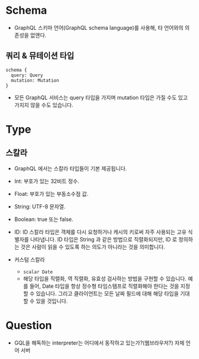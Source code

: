 # Schema

- GraphQL 스키마 언어(GraphQL schema language)를 사용해, 타 언어와의 의존성을 없앤다.

## 쿼리 & 뮤테이션 타입

```
schema {
  query: Query
  mutation: Mutation
}
```
- 모든 GraphQL 서비스는 query 타입을 가지며 mutation 타입은 가질 수도 있고 가지지 않을 수도 있습니다.

# Type

## 스칼라

- GraphQL 에서는 스칼라 타입들이 기본 제공됩니다.

- Int: 부호가 있는 32비트 정수.
- Float: 부호가 있는 부동소수점 값.
- String: UTF-8 문자열.
- Boolean: true 또는 false.
- ID: ID 스칼라 타입은 객체를 다시 요청하거나 캐시의 키로써 자주 사용되는 고유 식별자를 나타냅니다. ID 타입은 String 과 같은 방법으로 직렬화되지만, ID 로 정의하는 것은 사람이 읽을 수 있도록 하는 의도가 아니라는 것을 의미합니다.

- 커스텀 스칼라
  - `scalar Date`
  - 해당 타입을 직렬화, 역 직렬화, 유효성 검사하는 방법을 구현할 수 있습니다. 예를 들어, Date 타입을 항상 정수형 타임스탬프로 직렬화해야 한다는 것을 지정할 수 있습니다. 그리고 클라이언트는 모든 날짜 필드에 대해 해당 타입을 기대할 수 있을 것입니다.



# Question

- GQL을 해독하는 interpreter는 어디에서 동작하고 있는가?(웹브라우저?) 자체 언어 서버